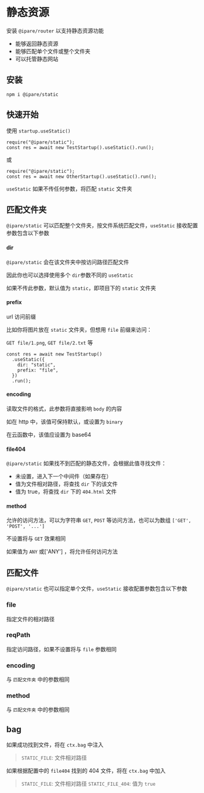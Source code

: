 # 静态资源

安装 `@ipare/router` 以支持静态资源功能

- 能够返回静态资源
- 能够匹配单个文件或整个文件夹
- 可以托管静态网站

## 安装

```
npm i @ipare/static
```

## 快速开始

使用 `startup.useStatic()`

```JS
require("@ipare/static");
const res = await new TestStartup().useStatic().run();
```

或

```JS
require("@ipare/static");
const res = await new OtherStartup().useStatic().run();
```

`useStatic` 如果不传任何参数，将匹配 `static` 文件夹

## 匹配文件夹

`@ipare/static` 可以匹配整个文件夹，按文件系统匹配文件，`useStatic` 接收配置参数包含以下参数

#### dir

`@ipare/static` 会在该文件夹中按访问路径匹配文件

因此你也可以选择使用多个 `dir`参数不同的 `useStatic`

如果不传此参数，默认值为 `static`，即项目下的 `static` 文件夹

#### prefix

url 访问前缀

比如你将图片放在 `static` 文件夹，但想用 `file` 前缀来访问：

`GET file/1.png`, `GET file/2.txt` 等

```JS
const res = await new TestStartup()
  .useStatic({
    dir: "static",
    prefix: "file",
  })
  .run();
```

#### encoding

读取文件的格式，此参数将直接影响 `body` 的内容

如在 http 中，该值可保持默认，或设置为 `binary`

在云函数中，该值应设置为 base64

#### file404

`@ipare/static` 如果找不到匹配的静态文件，会根据此值寻找文件：

- 未设置，进入下一个中间件（如果存在）
- 值为文件相对路径，将查找 `dir` 下的该文件
- 值为 true，将查找 `dir` 下的 `404.html` 文件

#### method

允许的访问方法，可以为字符串 `GET`, `POST` 等访问方法，也可以为数组 `['GET', 'POST', '...']`

不设置将与 `GET` 效果相同

如果值为 `ANY` 或['ANY'] ，将允许任何访问方法

## 匹配文件

`@ipare/static` 也可以指定单个文件，`useStatic` 接收配置参数包含以下参数

### file

指定文件的相对路径

### reqPath

指定访问路径，如果不设置将与 `file` 参数相同

### encoding

与 `匹配文件夹` 中的参数相同

### method

与 `匹配文件夹` 中的参数相同

## bag

如果成功找到文件，将在 `ctx.bag` 中注入

> `STATIC_FILE`: 文件相对路径

如果根据配置中的 `file404` 找到的 404 文件，将在 `ctx.bag` 中加入

> `STATIC_FILE`: 文件相对路径
> `STATIC_FILE_404`: 值为 `true`
